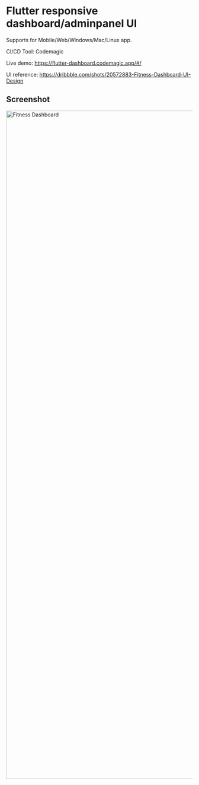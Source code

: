 # Flutter responsive dashboard/adminpanel UI

Supports for Mobile/Web/Windows/Mac/Linux app.

CI/CD Tool: Codemagic

Live demo: https://flutter-dashboard.codemagic.app/#/

UI reference: https://dribbble.com/shots/20572883-Fitness-Dashboard-UI-Design  

## Screenshot

<img width="1800" alt="Fitness Dashboard" src="https://user-images.githubusercontent.com/29474697/235890315-e1bba983-2106-4936-8420-bdb286d3cfa1.png">
